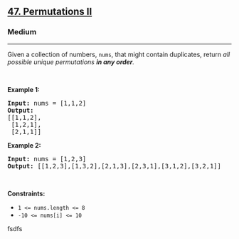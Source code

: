<h2><a href="https://leetcode.com/problems/permutations-ii/">47. Permutations II</a></h2><h3>Medium</h3><hr><div><p>Given a collection of numbers, <code>nums</code>,&nbsp;that might contain duplicates, return <em>all possible unique permutations <strong>in any order</strong>.</em></p>

<p>&nbsp;</p>
<p><strong>Example 1:</strong></p>

<pre><strong>Input:</strong> nums = [1,1,2]
<strong>Output:</strong>
[[1,1,2],
 [1,2,1],
 [2,1,1]]
</pre>

<p><strong>Example 2:</strong></p>

<pre><strong>Input:</strong> nums = [1,2,3]
<strong>Output:</strong> [[1,2,3],[1,3,2],[2,1,3],[2,3,1],[3,1,2],[3,2,1]]
</pre>

<p>&nbsp;</p>
<p><strong>Constraints:</strong></p>

<ul>
	<li><code>1 &lt;= nums.length &lt;= 8</code></li>
	<li><code>-10 &lt;= nums[i] &lt;= 10</code></li>
</ul>
</div>


fsdfs
